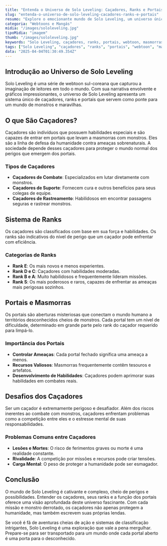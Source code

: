 ```yaml
---
title: "Entenda o Universo de Solo Leveling: Caçadores, Ranks e Portais"
slug: "entenda-o-universo-de-solo-leveling-cacadores-ranks-e-portais"
resumo: "Explore o emocionante mundo de Solo Leveling, um universo único de caçadores, ranks e portais misteriosos. Descubra como os caçadores são classificados, a importância dos portais e os desafios que enfrentam."
categoria: "Webtoons e Mangás"
midia: "/images/sololeveling.jpg"
tipoMidia: "imagem"
thumb: "/images/sololeveling.jpg"
keywords: "Solo Leveling, caçadores, ranks, portais, webtoon, masmorras, monstros, aventura"
tags: ["Solo Leveling", "caçadores", "ranks", "portais", "webtoon", "masmorras", "monstros", "aventura"]
data: "2025-04-04T01:30:49.354Z"
---
```


## Introdução ao Universo de Solo Leveling
Solo Leveling é uma série de webtoon sul-coreana que capturou a imaginação de leitores em todo o mundo. Com sua narrativa envolvente e gráficos impressionantes, o universo de Solo Leveling apresenta um sistema único de caçadores, ranks e portais que servem como ponte para um mundo de monstros e maravilhas.

## O que São Caçadores?
Caçadores são indivíduos que possuem habilidades especiais e são capazes de entrar em portais que levam a masmorras com monstros. Eles são a linha de defesa da humanidade contra ameaças sobrenaturais. A sociedade depende desses caçadores para proteger o mundo normal dos perigos que emergem dos portais.

### Tipos de Caçadores
- **Caçadores de Combate**: Especializados em lutar diretamente com monstros.
- **Caçadores de Suporte**: Fornecem cura e outros benefícios para seus colegas de equipe.
- **Caçadores de Rastreamento**: Habilidosos em encontrar passagens seguras e rastrear monstros.

## Sistema de Ranks
Os caçadores são classificados com base em sua força e habilidades. Os ranks são indicativos do nível de perigo que um caçador pode enfrentar com eficiência.

### Categorias de Ranks
- **Rank E**: Os mais novos e menos experientes.
- **Rank D e C**: Caçadores com habilidades moderadas.
- **Rank B e A**: Muito habilidosos e frequentemente lideram missões.
- **Rank S**: Os mais poderosos e raros, capazes de enfrentar as ameaças mais perigosas sozinhos.

## Portais e Masmorras
Os portais são aberturas misteriosas que conectam o mundo humano a territórios desconhecidos cheios de monstros. Cada portal tem um nível de dificuldade, determinado em grande parte pelo rank do caçador requerido para limpá-lo.

### Importância dos Portais
- **Controlar Ameaças**: Cada portal fechado significa uma ameaça a menos.
- **Recursos Valiosos**: Masmorras frequentemente contêm tesouros e artefatos.
- **Desenvolvimento de Habilidades**: Caçadores podem aprimorar suas habilidades em combates reais.

## Desafios dos Caçadores
Ser um caçador é extremamente perigoso e desafiador. Além dos riscos inerentes ao combate com monstros, caçadores enfrentam problemas como a competição entre eles e o estresse mental de suas responsabilidades.

### Problemas Comuns entre Caçadores
- **Lesões e Mortes**: O risco de ferimentos graves ou morte é uma realidade constante.
- **Rivalidade**: A competição por missões e recursos pode criar tensões.
- **Carga Mental**: O peso de proteger a humanidade pode ser esmagador.

## Conclusão
O mundo de Solo Leveling é cativante e complexo, cheio de perigos e possibilidades. Entender os caçadores, seus ranks e a função dos portais oferece uma visão aprofundada deste universo fascinante. Com cada missão e monstro derrotado, os caçadores não apenas protegem a humanidade, mas também escrevem suas próprias lendas.

Se você é fã de aventuras cheias de ação e sistemas de classificação intrigantes, Solo Leveling é uma exploração que vale a pena mergulhar. Prepare-se para ser transportado para um mundo onde cada portal aberto é uma porta para o desconhecido.